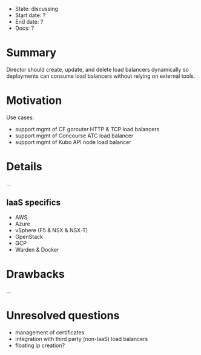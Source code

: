- State: discussing
- Start date: ?
- End date: ?
- Docs: ?

# Summary

Director should create, update, and delete load balancers dynamically so deployments can consume load balancers without relying on external tools.

# Motivation

Use cases:

- support mgmt of CF gorouter HTTP & TCP load balancers
- support mgmt of Concourse ATC load balancer
- support mgmt of Kubo API node load balancer

# Details

...

## IaaS specifics

- AWS
- Azure
- vSphere (F5 & NSX & NSX-T)
- OpenStack
- GCP
- Warden & Docker

# Drawbacks

...

# Unresolved questions

- management of certificates
- integration with third party (non-IaaS) load balancers
- floating ip creation?
